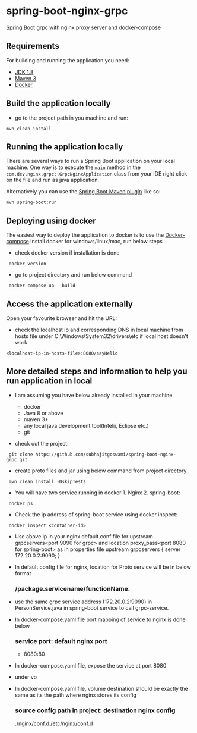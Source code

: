 # spring-boot-nginx-grpc
[Spring Boot](http://projects.spring.io/spring-boot/) grpc with nginx proxy server and docker-compose

## Requirements

For building and running the application you need:

- [JDK 1.8](http://www.oracle.com/technetwork/java/javase/downloads/jdk8-downloads-2133151.html)
- [Maven 3](https://maven.apache.org)
- [Docker](https://www.docker.com)

## Build the application locally

- go to the project path in you machine and run:

```shell
mvn clean install
```

## Running the application locally

There are several ways to run a Spring Boot application on your local machine. One way is to execute the `main` method in the `com.dev.nginx.grpc;.GrpcNginxApplication` class from your IDE
right click on the file and run as java application.

Alternatively you can use the [Spring Boot Maven plugin](https://docs.spring.io/spring-boot/docs/current/reference/html/build-tool-plugins-maven-plugin.html) like so:

```shell
mvn spring-boot:run
```

## Deploying using docker

The easiest way to deploy the  application to docker is to use the [Docker-compose](https://docs.docker.com/compose/compose-file/).Install docker for windows/linux/mac, run below steps
 * check docker version if installation is done 
 ```shell
  docker version
 ```
  * go to project directory and run below command  
 ```shell
  docker-compose up --build
 ```

## Access the application externally

Open your favourite browser and hit the URL:
 
 * check the localhost ip and corresponding DNS in local machine from hosts file under C:\Windows\System32\drivers\etc if local host doesn't work

```shell
<localhost-ip-in-hosts-file>:8080/sayHello
```

## More detailed steps and information to help you run application in local
  * I am assuming you have below already installed in your machine
    * docker
	* Java 8 or above
	* maven 3+
	* any local java development tool(Intelij, Eclipse etc.)
	* git
	
  * check out the project:
  ```shell
   git clone https://github.com/subhajitgoswami/spring-boot-nginx-grpc.git
  ```
  * create proto files and jar using below command from project directory
  ```shell
   mvn clean install -DskipTests
  ```
  * You will have two service running in docker 1. Nginx 2. spring-boot:
  ```shell
   docker ps
  ```
  * Check the ip address of spring-boot service using docker inspect:
  ```shell
   docker inspect <container-id>
  ```
  * Use above ip in your nginx default.conf file for upstream grpcservers<port 9090 for grpc> and location proxy_pass<port 8080 for spring-boot> as in properties file
    upstream grpcservers {
    server 172.20.0.2:9090; 
     }
  * In default config file for nginx, location for Proto service will be in below format
    ### /package.servicename/functionName.
	 
  * use the same grpc service address (172.20.0.2:9090) in PersonService.java in spring-boot service to call grpc-service.
  * In docker-compose.yaml file port mapping of service to nginx is done below
    ### service port: default nginx port
    - 8080:80
  * In docker-compose.yaml file, expose the service at port 8080
  * under vo
  * In docker-compose.yaml file, volume destination should be exactly the same as its the path where nginx stores its config
    ### source config path in project: destination nginx config
    ./nginx/conf.d:/etc/nginx/conf.d
	 

